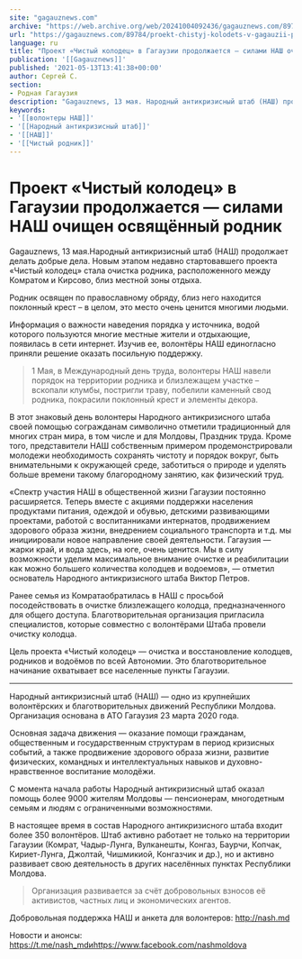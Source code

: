 ```yaml
---
site: "gagauznews.com"
archive: "https://web.archive.org/web/20241004092436/gagauznews.com/89784/proekt-chistyj-kolodets-v-gagauzii-prodolzhaetsya-silami-nash-ochishhen-osvyashhyonnyj-rodnik.html"
url: "https://gagauznews.com/89784/proekt-chistyj-kolodets-v-gagauzii-prodolzhaetsya-silami-nash-ochishhen-osvyashhyonnyj-rodnik.html"
language: ru
title: "Проект «Чистый колодец» в Гагаузии продолжается — силами НАШ очищен освящённый родник"
publication: '[[Gagauznews]]'
published: '2021-05-13T13:41:38+00:00'
author: Сергей С.
section:
- Родная Гагаузия
description: "Gagauznews, 13 мая. Народный антикризисный штаб (НАШ) продолжает делать добрые дела. Новым этапом недавно стартовавшего проекта «Чистый колодец» стала очистка родника, расположенного между Комратом и Кирсово, близ местной зоны отдыха. Родник освящен по православному обряду, близ него находится поклонный крест – в целом, это место очень ценится многими людьми. Информация о важности наведения порядка у источника, водой которого пользуются многие местные жители и отдыхающие, появилась в сети интернет. Изучив ее, волонтёры НАШ единогласно приняли решение оказать посильную поддержку. 1 Мая, в Международный день труда, волонтеры НАШ навели порядок на территории родника и близлежащем участке – вскопали клумбы, постригли траву, побелили […]"
keywords:
- '[[волонтеры НАШ]]'
- '[[Народный антикризисный штаб]]'
- '[[НАШ]]'
- '[[Чистый родник]]'
---
```


# Проект «Чистый колодец» в Гагаузии продолжается — силами НАШ очищен освящённый родник

Gagauznews, 13 мая.Народный антикризисный штаб (НАШ) продолжает делать добрые дела. Новым этапом недавно стартовавшего проекта «Чистый колодец» стала очистка родника, расположенного между Комратом и Кирсово, близ местной зоны отдыха.

Родник освящен по православному обряду, близ него находится поклонный крест – в целом, это место очень ценится многими людьми.

Информация о важности наведения порядка у источника, водой которого пользуются многие местные жители и отдыхающие, появилась в сети интернет. Изучив ее, волонтёры НАШ единогласно приняли решение оказать посильную поддержку.

> 1 Мая, в Международный день труда, волонтеры НАШ навели порядок на территории родника и близлежащем участке – вскопали клумбы, постригли траву, побелили каменный свод родника, покрасили поклонный крест и элементы декора.

В этот знаковый день волонтеры Народного антикризисного штаба своей помощью согражданам символично отметили традиционный для многих стран мира, в том числе и для Молдовы, Праздник труда. Кроме того, представители НАШ собственным примером продемонстрировали молодежи необходимость сохранять чистоту и порядок вокруг, быть внимательными к окружающей среде, заботиться о природе и уделять больше времени такому благородному занятию, как физический труд.

«Спектр участия НАШ в общественной жизни Гагаузии постоянно расширяется. Теперь вместе с акциями поддержки населения продуктами питания, одеждой и обувью, детскими развивающими проектами, работой с воспитанниками интернатов, продвижением здорового образа жизни, внедрением социального транспорта и т.д. мы инициировали новое направление своей деятельности. Гагаузия — жарки край, и вода здесь, на юге, очень ценится. Мы в силу возможности уделим максимальное внимание очистке и реабилитации как можно большего количества колодцев и водоемов», — отметил основатель Народного антикризисного штаба Виктор Петров.

Ранее семья из Комратаобратилась в НАШ с просьбой посодействовать в очистке близлежащего колодца, предназначенного для общего доступа. Благотворительная организация пригласила специалистов, которые совместно с волонтёрами Штаба провели очистку колодца.

Цель проекта «Чистый колодец» — очистка и восстановление колодцев, родников и водоёмов по всей Автономии. Это благотворительное начинание охватывает все населенные пункты Гагаузии.

***

Народный антикризисный штаб (НАШ) — одно из крупнейших волонтёрских и благотворительных движений Республики Молдова. Организация основана в АТО Гагаузия 23 марта 2020 года.

Основная задача движения — оказание помощи гражданам, общественным и государственным структурам в период кризисных событий, а также продвижение здорового образа жизни, развитие физических, командных и интеллектуальных навыков и духовно-нравственное воспитание молодёжи.

С момента начала работы Народный антикризисный штаб оказал помощь более 9000 жителям Молдовы — пенсионерам, многодетным семьям и людям с ограниченными возможностями.

В настоящее время в состав Народного антикризисного штаба входит более 350 волонтёров. Штаб активно работает не только на территории Гагаузии (Комрат, Чадыр-Лунга, Вулканешты, Конгаз, Баурчи, Копчак, Кириет-Лунга, Джолтай, Чишмикиой, Конгазчик и др.), но и активно развивает свою деятельность в других населённых пунктах Республики Молдова.

> Организация развивается за счёт добровольных взносов её активистов, частных лиц и экономических агентов.

Добровольная поддержка НАШ и анкета для волонтеров: http://nash.md

Новости и анонсы: https://t.me/nash_mdиhttps://www.facebook.com/nashmoldova